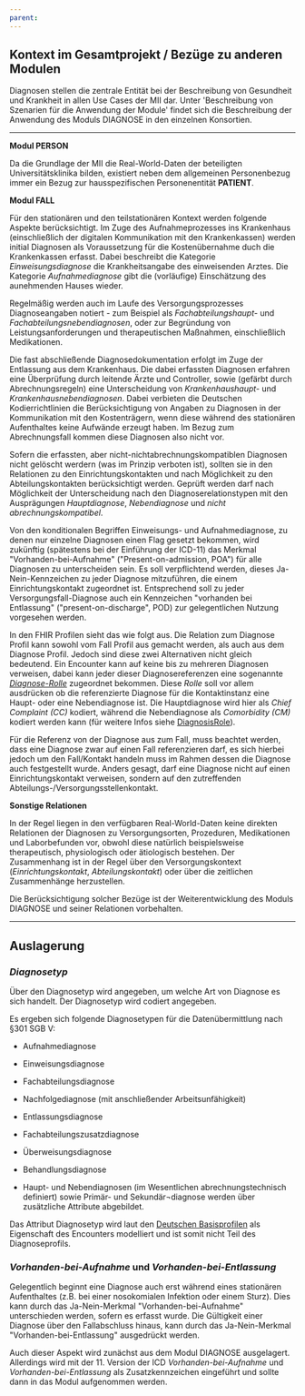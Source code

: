 ```yaml
---
parent: 
---
```

## Kontext im Gesamtprojekt / Bezüge zu anderen Modulen

Diagnosen stellen die zentrale Entität bei der Beschreibung von Gesundheit und Krankheit in allen Use Cases der MII dar. Unter 'Beschreibung von Szenarien für die Anwendung der Module' findet sich die Beschreibung der Anwendung des Moduls DIAGNOSE in den einzelnen Konsortien.

---


**Modul PERSON**

Da die Grundlage der MII die Real-World-Daten der beteiligten Universitätsklinika bilden, existiert neben dem allgemeinen Personenbezug immer ein Bezug zur hausspezifischen Personenentität **PATIENT**.<br> 


**Modul FALL**

Für den stationären und den teilstationären Kontext werden folgende Aspekte berücksichtigt. Im Zuge des Aufnahmeprozesses ins Krankenhaus (einschließlich der digitalen Kommunikation mit den Krankenkassen) werden initial Diagnosen als Voraussetzung für die Kostenübernahme duch die Krankenkassen erfasst. Dabei beschreibt die Kategorie *Einweisungsdiagnose* die Krankheitsangabe des einweisenden Arztes. Die Kategorie *Aufnahmediagnose* gibt die (vorläufige) Einschätzung des aunehmenden Hauses wieder. 

Regelmäßig werden auch im Laufe des Versorgungsprozesses Diagnoseangaben notiert - zum Beispiel als *Fachabteilungshaupt-* und *Fachabteilungsnebendiagnosen*, oder zur Begründung von Leistungsanforderungen und therapeutischen Maßnahmen, einschließlich Medikationen. 

Die fast abschließende Diagnosedokumentation erfolgt im Zuge der Entlassung aus dem Krankenhaus. Die dabei erfassten Diagnosen erfahren eine Überprüfung durch leitende Ärzte und Controller, sowie (gefärbt durch Abrechnungsregeln) eine Unterscheidung von *Krankenhaushaupt-* und *Krankenhausnebendiagnosen*. Dabei verbieten die Deutschen Kodierrichtlinien die Berücksichtigung von Angaben zu Diagnosen in der Kommunikation mit den Kostenträgern, wenn diese während des stationären Aufenthaltes keine Aufwände erzeugt haben. Im Bezug zum Abrechnungsfall kommen diese Diagnosen also nicht vor. 

Sofern die erfassten, aber nicht-nichtabrechnungskompatiblen Diagnosen nicht gelöscht werdern (was im Prinzip verboten ist), sollten sie in den Relationen zu den Einrichtungskontakten und nach Möglichkeit zu den Abteilungskontakten berücksichtigt werden. Geprüft werden darf nach Möglichkeit der Unterscheidung nach den Diagnoserelationstypen mit den Ausprägungen *Hauptdiagnose*, *Nebendiagnose* und *nicht abrechnungskompatibel*. 

Von den konditionalen Begriffen Einweisungs- und Aufnahmediagnose, zu denen nur einzelne Diagnosen einen Flag gesetzt bekommen, wird zukünftig (spätestens bei der Einführung der ICD-11) das Merkmal "Vorhanden-bei-Aufnahme" ("Present-on-admission, POA") für alle Diagnosen zu unterscheiden sein. Es soll verpflichtend werden, dieses Ja-Nein-Kennzeichen zu jeder Diagnose mitzuführen, die einem Einrichtungskontakt zugeordnet ist. Entsprechend soll zu jeder Versorgungsfall-Diagnose auch ein Kennzeichen "vorhanden bei Entlassung" ("present-on-discharge", POD) zur gelegentlichen Nutzung vorgesehen werden.

In den FHIR Profilen sieht das wie folgt aus. Die Relation zum Diagnose Profil kann sowohl vom Fall Profil aus gemacht werden, als auch aus dem Diagnose Profil. Jedoch sind diese zwei Alternativen nicht gleich bedeutend. Ein Encounter kann auf keine bis zu mehreren Diagnosen verweisen, dabei kann jeder dieser Diagnosereferenzen eine sogenannte [*Diagnose-Rolle*](http://hl7.org/fhir/valueset-diagnosis-role.html) zugeordnet bekommen. Diese *Rolle* soll vor allem ausdrücken ob die referenzierte Diagnose für die Kontaktinstanz eine Haupt- oder eine Nebendiagnose ist. Die Hauptdiagnose wird hier als *Chief Complaint (CC)* kodiert, während die Nebendiagnose als *Comorbidity (CM)* kodiert werden kann (für weitere Infos siehe [DiagnosisRole](http://hl7.org/fhir/valueset-diagnosis-role.html)). 

Für die Referenz von der Diagnose aus zum Fall, muss beachtet werden, dass eine Diagnose zwar auf einen Fall referenzieren darf, es sich hierbei jedoch um den Fall/Kontakt handeln muss im Rahmen dessen die Diagnose auch festgestellt wurde. Anders gesagt, darf eine Diagnose nicht auf einen Einrichtungskontakt verweisen, sondern auf den zutreffenden Abteilungs-/Versorgungsstellenkontakt.


**Sonstige Relationen**

In der Regel liegen in den verfügbaren Real-World-Daten keine direkten Relationen der Diagnosen zu Versorgungsorten, Prozeduren, Medikationen und Laborbefunden vor, obwohl diese natürlich beispielsweise therapeutisch, physiologisch oder ätiologisch bestehen. 
Der Zusammenhang ist in der Regel über den Versorgungskontext (*Einrichtungskontakt*, *Abteilungskontakt*) oder über die zeitlichen Zusammenhänge herzustellen.

Die Berücksichtigung solcher Bezüge ist der Weiterentwicklung des Moduls DIAGNOSE und seiner Relationen vorbehalten.

---

## **Auslagerung**

### *Diagnosetyp*

Über den Diagnosetyp wird angegeben, um welche Art von Diagnose es sich handelt. Der Diagnosetyp wird codiert angegeben. 

Es ergeben sich folgende Diagnosetypen für die Datenübermittlung nach §301 SGB V:

* Aufnahmediagnose
* Einweisungsdiagnose
* Fachabteilungsdiagnose
* Nachfolgediagnose (mit anschließender Arbeitsunfähigkeit)
* Entlassungsdiagnose
* Fachabteilungszusatzdiagnose
* Überweisungsdiagnose
* Behandlungsdiagnose

* Haupt- und Nebendiagnosen (im Wesentlichen abrechnungstechnisch definiert) sowie Primär- und Sekundär¬diagnose werden über zusätzliche Attribute abgebildet.

Das Attribut Diagnosetyp wird laut den [Deutschen Basisprofilen](https://simplifier.net/guide/basisprofil-de-r4/Ressourcen-DiagnosenCondition#Diagnose-Typen) als Eigenschaft des Encounters modelliert und ist somit nicht Teil des Diagnoseprofils.

### *Vorhanden-bei-Aufnahme* und *Vorhanden-bei-Entlassung*

Gelegentlich beginnt eine Diagnose auch erst während eines stationären Aufenthaltes (z.B. bei einer nosokomialen Infektion oder einem Sturz). Dies kann durch das Ja-Nein-Merkmal "Vorhanden-bei-Aufnahme" unterschieden werden, sofern es erfasst wurde. Die Gültigkeit einer Diagnose über den Fallabschluss hinaus, kann durch das Ja-Nein-Merkmal "Vorhanden-bei-Entlassung" ausgedrückt werden. 

Auch dieser Aspekt wird zunächst aus dem Modul DIAGNOSE ausgelagert. Allerdings wird mit der 11. Version der ICD *Vorhanden-bei-Aufnahme* und *Vorhanden-bei-Entlassung* als Zusatzkennzeichen eingeführt und sollte dann in das Modul aufgenommen werden.

